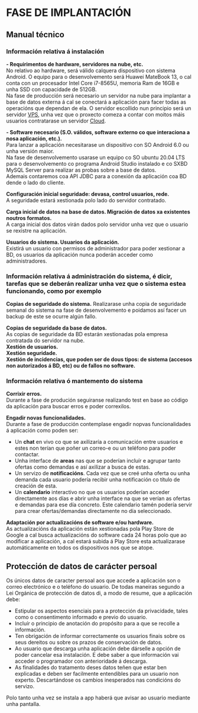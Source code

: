 # FASE DE IMPLANTACIÓN

## Manual técnico

### Información relativa á instalación

**- Requirimentos de hardware, servidores na nube, etc.**   
No relativo ao hardware, será válido calquera dispositivo con sistema Android.
O equipo para o desenvolvemento será Huawei MateBook 13, o cal conta con un procesador Intel Core i7-8565U, memoria Ram de 16GB e unha SSD con capacidade de 512GB.  
Na fase de producción será necesario un servidor na nube para implantar a base de datos externa á cal se conectará a aplicación para facer todas as operacións que dependan de ela. O servidor escollido nun principio será un servidor <a href="https://www.ionos.es/server-configurator?__sendingdata=1&cart.action=add-bundle&cart.bundle=tariff-cloud-vps-fix-xxl-bundle&packageselection=servidores%2Fvps">VPS</a>, unha vez que o proxecto comeza a contar con moitos máis usuarios contratarase un servidor <a href="https://www.ionos.es/server-configurator?__sendingdata=1&cart.action=add-bundle&cart.bundle=tariff-ngcs-unlimited-fix-xxl-bundle&packageselection=cloud%2Fservidores-cloud">Cloud</a>.

**- Software necesario (S.O. válidos, software externo co que interaciona a nosa aplicación, etc.).**  
Para lanzar a aplicación necesitarase un dispositivo con SO Android 6.0 ou unha versión maior.  
Na fase de desenvolvemento usarase un equipo co SO ubuntu 20.04 LTS para o desenvolvemento co programa Android Studio instalado e co SXBD MySQL Server para realizar as probas sobre a base de datos.  
Ademais contaremos coa API JDBC para a conexión da aplicación coa BD dende o lado do cliente.  

**Configuración inicial seguridade: devasa, control usuarios, rede.**  
A seguridade estará xestionada polo lado do servidor contratado.  

**Carga inicial de datos na base de datos. Migración de datos xa existentes noutros formatos.**  
A carga inicial dos datos virán dados polo servidor unha vez que o usuario se rexistre na aplicación.  

**Usuarios do sistema. Usuarios da aplicación.**  
Existirá un usuario con permisos de administrador para poder xestionar a BD, os usuarios da aplicación nunca poderán acceder como administradores.  

### Información relativa á administración do sistema, é dicir, tarefas que se deberán realizar unha vez que o sistema estea funcionando, como por exemplo

**Copias de seguridade do sistema.**
Realizarase unha copia de seguridade semanal do sistema na fase de desenvolvemento e poidamos así facer un backup de este se ocurre algún fallo.  

**Copias de seguridade da base de datos.**  
As copias de seguridade da BD estarán xestionadas pola empresa contratada do servidor na nube.  
**Xestión de usuarios.**  
**Xestión seguridade.**  
**Xestión de incidencias, que poden ser de dous tipos: de sistema (accesos non autorizados á BD, etc) ou de fallos no software.**  

### Información relativa ó mantemento do sistema

**Corrixir erros.**  
Durante a fase de produción seguiranse realizando test en base ao código da aplicación para buscar erros e poder correxilos.  

**Engadir novas funcionalidades.**  
Durante a fase de producción contemplase engadir nopvas funcionalidades á aplicación como poden ser:  

- Un **chat** en vivo co que se axilizaría a comunicación entre usuarios e estes non terían que poñer un correo-e ou un teléfono para poder contactar.
- Unha interface de **areas** nas que se poderían incluír e agrupar tanto ofertas como demandas e así axilizar a busca de estas.
- Un servizo de **notificacións**. Cada vez que se creé unha oferta ou unha demanda cada usuario podería recibir unha notificación co título de creación de esta.
- Un **calendario** interactivo no que os usuarios poderían acceder directamente aos días e abrir unha interface na que se verían as ofertas e demandas para ese día concreto. Este calendario tamén podería servir para crear ofertas/demandas directamente no día seleccionado.

**Adaptación por actualizacións de software e/ou hardware.**  
As actualizacións da aplicación están xestionadas pola Play Store de Google a cal busca actualizacións do software cada 24 horas polo que ao modificar a aplicación, a cal estará subida á Play Store esta actualizarase automáticamente en todos os dispositivos nos que se atope.

## Protección de datos de carácter persoal  
Os únicos datos de caracter persoal aos que accede a aplicación son o correo electrónico e o teléfono do usuario. De todas maneiras segundo a Lei Orgánica de protección de datos di, a modo de resume, que a aplicación debe:  
- Estipular os aspectos esenciais para a protección da privacidade, tales como o consentimento informado e previo do usuario.  
- Incluír o principio de anotación do propósito para a que se recolle a información.  
- Ten obrigación de informar correctamente os usuarios finais sobre os seus dereitos ou sobre os prazos de conservación de datos.
- Ao usuario que descarga unha aplicación debe dárselle a opción de poder cancelar esa instalación. E debe saber a que información vai acceder o programador con anterioridade á descarga.
-  As finalidades do tratamento deses datos teñen que estar ben explicadas e deben ser facilmente entendibles para un usuario non experto. Descartándose os cambios inesperados nas condicións do servizo.

Polo tanto unha vez se instala a app haberá que avisar ao usuario mediante unha pantalla.
